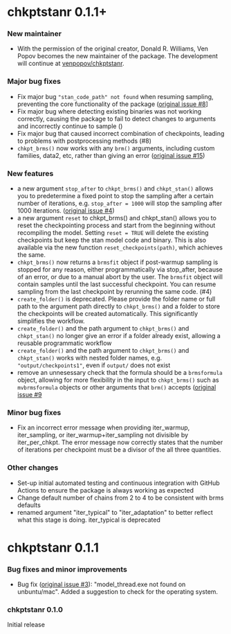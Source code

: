 # chkptstanr 0.1.1+

### New maintainer

* With the permission of the original creator, Donald R. Williams, Ven Popov becomes the new maintainer of the package. The development will continue at [venpopov/chkptstanr](https:://github.com/venpopov/chkptstanr). 

### Major bug fixes
* Fix major bug `"stan_code_path" not found` when resuming sampling, preventing the core functionality of the package ([original issue #8](https://github.com/donaldRwilliams/chkptstanr/issues/8)]
* Fix major bug where detecting existing binaries was not working correctly, causing the package to fail to detect changes to arguments and incorrectly continue to sample ()
* Fix major bug that caused incorrect combination of checkpoints, leading to problems with postprocessing methods (#8)
* `chkpt_brms()` now works with any `brm()` arguments, including custom families, data2, etc, rather than giving an error ([original issue #15](https://github.com/donaldRwilliams/chkptstanr/issues/15))

### New features

* a new argument `stop_after` to `chkpt_brms()` and `chkpt_stan()` allows you to predetermine a fixed point to stop the sampling after a certain number of iterations, e.g. `stop_after = 1000` will stop the sampling after 1000 iterations. ([original issue #4](https://github.com/donaldRwilliams/chkptstanr/issues/4))
* a new argument `reset` to chkpt_brms() and chkpt_stan() allows you to reset the checkpointing process and start from the beginning without recompiling the model. Setting `reset = TRUE` will delete the existing checkpoints but keep the stan model code and binary. This is also available via the new function `reset_checkpoints(path)`, which achieves the same.
* `chkpt_brms()` now returns a `brmsfit` object if post-warmup sampling is stopped for any reason, either programmatically via stop_after, because of an error, or due to a manual abort by the user. The `brmsfit` object will contain samples until the last successful checkpoint. You can resume sampling from the last checkpoint by rerunning the same code. (#4)
* `create_folder()` is deprecated. Please provide the folder name or full path to the argument path directly to `chkpt_brms()` and a folder to store the checkpoints will be created automatically. This significantly simplifies the workflow. 
* `create_folder()` and the path argument to `chkpt_brms()` and `chkpt_stan()` no longer give an error if a folder already exist, allowing a reusable programmatic workflow
* `create_folder()` and the path argument to `chkpt_brms()` and `chkpt_stan()` works with nested folder names, e.g. `"output/checkpoints1"`, even if `output/` does not exist
* remove an unnesessary check that the formula should be a `brmsformula` object, allowing for more flexibility in the input to `chkpt_brms()` such as `mvbrmsformula` objects or other arguments that `brm()` accepts ([original issue #9](https://github.com/donaldRwilliams/chkptstanr/issues/9#issue-1278744728)

### Minor bug fixes
* Fix an incorrect error message when providing iter_warmup, iter_sampling, or iter_warmup+iter_sampling not divisible by iter_per_chkpt. The error message now correctly states that the number of iterations per checkpoint must be a divisor of the all three quantities.


### Other changes
* Set-up initial automated testing and continuous integration with GitHub Actions to ensure the package is always working as expected
* Change default number of chains from 2 to 4 to be consistent with brms defaults
* renamed argument "iter_typical" to "iter_adaptation" to better reflect what this stage is doing. iter_typical is deprecated

# chkptstanr 0.1.1

### Bug fixes and minor improvements

* Bug fix ([original issue #3](https://github.com/donaldRwilliams/chkptstanr/issues/3)):
"model_thread.exe not found on unbuntu/mac". Added a suggestion to 
check for the operating system.

### chkptstanr 0.1.0

Initial release
